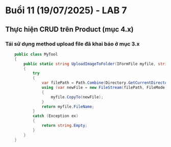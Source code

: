 # Buổi 11 (19/07/2025) - LAB 7

## Thực hiện CRUD trên Product (mục 4.x)

### Tái sử dụng method upload file đã khai báo ở mục 3.x
```cs
	public class MyTool
	{
		public static string UploadImageToFolder(IFormFile myfile, string folder)
		{
			try
			{
				var filePath = Path.Combine(Directory.GetCurrentDirectory(), "wwwroot", "Images", folder, myfile.FileName);
				using (var newFile = new FileStream(filePath, FileMode.Create))
				{
					myfile.CopyTo(newFile);
				}
				return myfile.FileName;
			}
			catch (Exception ex)
			{
				return string.Empty;
			}
		}
	}
```